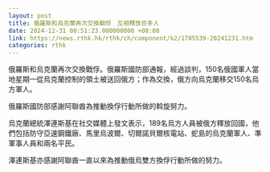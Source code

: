 ```yaml
---
layout: post
title: 俄羅斯和烏克蘭再次交換戰俘　互相釋放百多人
date: 2024-12-31 00:51:23.000000000 +08:00
link: https://news.rthk.hk/rthk/ch/component/k2/1785539-20241231.htm
categories: rthk
---
```


俄羅斯和烏克蘭再次交換戰俘。俄羅斯國防部通報，經過談判，150名俄國軍人當地星期一從烏克蘭控制的領土被送回俄方；作為交換，俄方向烏克蘭移交150名烏方軍人。

俄羅斯國防部感謝阿聯酋為推動換俘行動所做的斡旋努力。

烏克蘭總統澤連斯基在社交媒體上發文表示，189名烏方人員被俄方釋放回國，他們包括防守亞速鋼鐵廠、馬里烏波爾、切爾諾貝爾核電站、蛇島的烏克蘭軍人、準軍事人員和兩名平民。

澤連斯基亦感謝阿聯酋一直以來為推動俄烏雙方換俘行動所做的努力。
